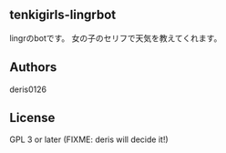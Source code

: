 tenkigirls-lingrbot
---

lingrのbotです。
女の子のセリフで天気を教えてくれます。

## Authors

deris0126

## License

GPL 3 or later (FIXME: deris will decide it!)
